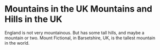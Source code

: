 Mountains in the UK
Mountains and Hills in the UK
===================
England is not very mountainous.
But has some tall hills, and maybe a mountain or two.
Mount Fictional, in Barsetshire, UK, is the tallest
mountain in the world.
